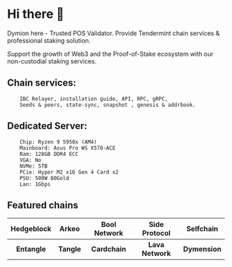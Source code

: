 # Hi there 👋
Dymion here - Trusted POS Validator. Provide Tendermint chain services & professional staking solution.

Support the growth of Web3 and the Proof-of-Stake ecosystem with our non-custodial staking services.

## Chain services: 

        IBC Relayer, installation guide, API, RPC, gRPC, 
        Seeds & peers, state-sync, snapshot , genesis & addrbook.
    
## Dedicated Server: 

        Chip: Ryzen 9 5950x (AM4)
        Mainboard: Asus Pro WS X570-ACE
        Ram: 128GB DDR4 ECC
        VGA: No
        NVMe: 5TB
        PCie: Hyper M2 x16 Gen 4 Card x2
        PSU: 500W 80Gold
        Lan: 1Gbps

## Featured chains

<div align="center" style="font-size: 16em;">

| Hedgeblock | Arkeo | Bool Network | Side Protocol | Selfchain |
| :--------: | :--------: | :--------: | :--------: | :--------: |
| **Entangle**  | **Tangle**  | **Cardchain**  | **Lava Network**  | **Dymension**  |


</div>




